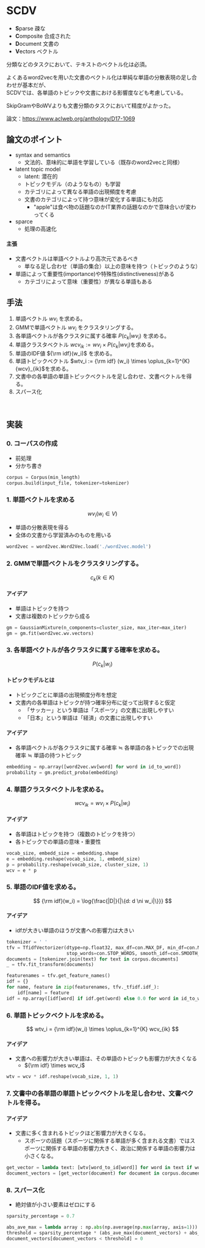 
# SCDV

- **S**parse      疎な
- **C**omposite   合成された
- **D**ocument    文書の
- **V**ectors     ベクトル

分類などのタスクにおいて、テキストのベクトル化は必須。

よくあるword2vecを用いた文書のベクトル化は単純な単語の分散表現の足し合わせが基本だが、  
SCDVでは、各単語のトピックや文書における影響度なども考慮している。

SkipGramやBoWVよりも文書分類のタスクにおいて精度がよかった。

論文：https://www.aclweb.org/anthology/D17-1069

## 論文のポイント

- syntax and semantics
    - 文法的、意味的に単語を学習している（既存のword2vecと同様）
- latent topic model
    - latent: 潜在的
    - トピックモデル（のようなもの）も学習
    - カテゴリによって異なる単語の出現頻度を考慮
    - 文書のカテゴリによって持つ意味が変化する単語にも対応
        - "apple"は食べ物の話題なのかIT業界の話題なのかで意味合いが変わってくる
- sparce
    - 処理の高速化

#### 主張
    
- 文書ベクトルは単語ベクトルより高次元であるべき
    - 単なる足し合わせ（単語の集合）以上の意味を持つ（トピックのような）
- 単語によって重要性(importance)や特殊性(distinctiveness)がある
    - カテゴリによって意味（重要性）が異なる単語もある

## 手法

1. 単語ベクトル $wv_i$ を求める。
2. GMMで単語ベクトル $wv_i$ をクラスタリングする。
3. 各単語ベクトルが各クラスタに属する確率 $P(c_k|wv_i)$ を求める。
4. 単語クラスタベクトル $wcv_{ik} := wv_i \times P(c_k|wv_i)$を求める。
5. 単語のIDF値 ${\rm idf}(w_i)$ を求める。
6. 単語トピックベクトル $wtv_i := {\rm idf} (w_i) \times \oplus_{k=1}^{K} {wcv}_{ik}$を求める。
7. 文書中の各単語の単語トピックベクトルを足し合わせ、文書ベクトルを得る。
8. スパース化

<img border="0" src="./docs/image/wtv.png" height="3">

<img border="0" src="./docs/image/wtv_image.png" height="3">

## 実装

### 0. コーパスの作成
- 前処理
- 分かち書き

```python
corpus = Corpus(min_length)
corpus.build(input_file, tokenizer=tokenizer)
```

### 1. 単語ベクトルを求める

$$
wv_i (w_i \in V)
$$

- 単語の分散表現を得る
- 全体の文書から学習済みのものを用いる


```python
word2vec = word2vec.Word2Vec.load('./word2vec.model')
```

### 2. GMMで単語ベクトルをクラスタリングする。

$$
c_k ( k \in K )
$$

#### アイデア
- 単語はトピックを持つ
- 文書は複数のトピックから成る

```python
gm = GaussianMixture(n_components=cluster_size, max_iter=max_iter)
gm = gm.fit(word2vec.wv.vectors)
```

### 3. 各単語ベクトルが各クラスタに属する確率を求める。

$$
P(c_k|w_i)
$$

#### トピックモデルとは
- トピックごとに単語の出現頻度分布を想定
- 文書内の各単語はトピックが持つ確率分布に従って出現すると仮定
    - 「サッカー」という単語は「スポーツ」の文書に出現しやすい
    - 「日本」という単語は「経済」の文書に出現しやすい


#### アイデア
- 各単語ベクトルが各クラスタに属する確率 $\fallingdotseq$ 各単語の各トピックでの出現確率 $\fallingdotseq$ 単語の持つトピック


```python
embedding = np.array([word2vec.wv[word] for word in id_to_word])
probability = gm.predict_proba(embedding)
```

### 4. 単語クラスタベクトルを求める。

$$
wcv_{ik} = wv_i \times P(c_k|w_i)
$$

#### アイデア
- 各単語はトピックを持つ（複数のトピックを持つ）
- 各トピックでの単語の意味・重要性


```python
vocab_size, embedd_size = embedding.shape
e = embedding.reshape(vocab_size, 1, embedd_size)
p = probability.reshape(vocab_size, cluster_size, 1)
wcv = e * p
```

### 5. 単語のIDF値を求める。


$$
{\rm idf}(w_i) = \log{\frac{|D|}{|\{d: d \ni w_i|\}}}
$$

#### アイデア
- idfが大きい単語のほうが文書への影響力は大きい


```python
tokenizer = ' '
tfv = TfidfVectorizer(dtype=np.float32, max_df=con.MAX_DF, min_df=con.MIN_DF,
                      stop_words=con.STOP_WORDS, smooth_idf=con.SMOOTH_IDF)
documents = [tokenizer.join(text) for text in corpus.documents]
_ = tfv.fit_transform(documents)
```


```python
featurenames = tfv.get_feature_names()
idf = {}
for name, feature in zip(featurenames, tfv._tfidf.idf_):
    idf[name] = feature
idf = np.array([idf[word] if idf.get(word) else 0.0 for word in id_to_word])
```

### 6. 単語トピックベクトルを求める。

$$
wtv_i = {\rm idf}(w_i) \times \oplus_{k=1}^{K} wcv_{ik}
$$


#### アイデア
- 文書への影響力が大きい単語は、その単語のトピックも影響力が大きくなる
    - ${\rm idf} \times wcv_i$



```python
wtv = wcv * idf.reshape(vocab_size, 1, 1)
```

### 7. 文書中の各単語の単語トピックベクトルを足し合わせ、文書ベクトルを得る。

#### アイデア
- 文書に多く含まれるトピックほど影響力が大きくなる。
    - スポーツの話題（スポーツに関係する単語が多く含まれる文書）ではスポーツに関係する単語の影響力大きく、政治に関係する単語の影響力は小さくなる。


```python
get_vector = lambda text: [wtv[word_to_id[word]] for word in text if word_to_id.get(word)]
document_vectors = [get_vector(document) for document in corpus.documents]
```

### 8. スパース化

- 絶対値が小さい要素はゼロにする


```python
sparsity_percentage = 0.7
```


```python
abs_ave_max = lambda array : np.abs(np.average(np.max(array, axis=1)))
threshold = sparsity_percentage * (abs_ave_max(document_vectors) + abs_ave_max(-document_vectors))/2
document_vectors[document_vectors < threshold] = 0
```
